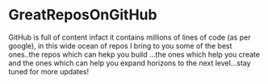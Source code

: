 # GreatReposOnGitHub
GitHub is full of content infact it contains millions of lines of code (as per google), in this wide ocean of repos I bring to you some of the best ones..the repos which can hekp you build ...the ones which help you create and the ones which can help you expand horizons to the next level...stay tuned for more updates!
